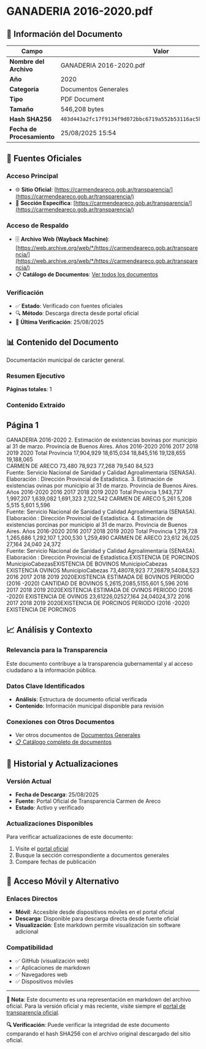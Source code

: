 # GANADERIA 2016-2020.pdf

## 📄 Información del Documento

| Campo | Valor |
|-------|--------|
| **Nombre del Archivo** | GANADERIA 2016-2020.pdf |
| **Año** | 2020 |
| **Categoría** | Documentos Generales |
| **Tipo** | PDF Document |
| **Tamaño** | 546,208 bytes |
| **Hash SHA256** | `403d443a2fc17f9134f9d072bbc6719a552b53116ac5bb1660448acdf6d135bb` |
| **Fecha de Procesamiento** | 25/08/2025 15:54 |

## 🔗 Fuentes Oficiales

### Acceso Principal
- 🌐 **Sitio Oficial**: [https://carmendeareco.gob.ar/transparencia/](https://carmendeareco.gob.ar/transparencia/)
- 📁 **Sección Específica**: [https://carmendeareco.gob.ar/transparencia/](https://carmendeareco.gob.ar/transparencia/)

### Acceso de Respaldo
- 🗄️ **Archivo Web (Wayback Machine)**: [https://web.archive.org/web/*/https://carmendeareco.gob.ar/transparencia/](https://web.archive.org/web/*/https://carmendeareco.gob.ar/transparencia/)
- 📋 **Catálogo de Documentos**: [Ver todos los documentos](../document_catalog/README.md)

### Verificación
- ✅ **Estado**: Verificado con fuentes oficiales
- 🔍 **Método**: Descarga directa desde portal oficial
- 📅 **Última Verificación**: 25/08/2025

## 📊 Contenido del Documento

Documentación municipal de carácter general.

### Resumen Ejecutivo

**Páginas totales**: 1

### Contenido Extraído

## Página 1

GANADERIA 2016-2020
2. Estimación de existencias bovinas  por municipio al 31 de marzo. Provincia de Buenos Aires. Años 2016-2020
2016 2017 2018 2019 2020
Total Provincia 17,904,929           18,615,034              18,845,516               19,128,655           19,188,065            
CARMEN DE ARECO 73,480                  78,923                     77,268                       79,540                  84,523                   
Fuente:  Servicio Nacional de Sanidad y Calidad Agroalimentaria (SENASA).
Elaboración : Dirección Provincial de Estadística.
3. Estimación de existencias ovinas  por municipio al 31 de marzo. Provincia de Buenos Aires. Años 2016-2020
2016 2017 2018 2019 2020
Total Provincia 1,943,737 1,997,207 1,639,082 1,691,323 2,122,542
CARMEN DE ARECO 5,261                     5,208                       5,515                         5,601                     5,596                     
Fuente:  Servicio Nacional de Sanidad y Calidad Agroalimentaria (SENASA).
Elaboración : Dirección Provincial de Estadística.
4. Estimación de existencias porcinas  por municipio al 31 de marzo. Provincia de Buenos Aires. Años 2016-2020
2016 2017 2018 2019 2020
Total Provincia 1,219,728 1,265,686 1,292,107 1,200,530 1,259,490
CARMEN DE ARECO 23,612                  26,025                     27,164                       24,040                  24,372                   
Fuente:  Servicio Nacional de Sanidad y Calidad Agroalimentaria (SENASA).
Elaboración : Dirección Provincial de Estadística.EXISTENCIA DE PORCINOS
MunicipioCabezasEXISTENCIA DE BOVINOS
MunicipioCabezas
EXISTENCIA OVINOS
MunicipioCabezas
73,48078,923
77,26879,54084,523
2016 2017 2018 2019 2020EXISTENCIA ESTIMADA DE BOVINOS
PERIODO (2016 -2020)
CANTIDAD DE BOVINOS
5,2615,2085,5155,601 5,596
2016 2017 2018 2019 2020EXISTENCIA ESTIMADA DE OVINOS
PERIODO (2016 -2020)
EXISTENCIA DE OVINOS
23,61226,02527,164
24,04024,372
2016 2017 2018 2019 2020EXISTENCIA DE PORCINOS
PERIODO (2016 -2020)
EXISTENCIA DE PORCINOS




## 📈 Análisis y Contexto

### Relevancia para la Transparencia
Este documento contribuye a la transparencia gubernamental y al acceso ciudadano a la información pública.

### Datos Clave Identificados
- **Análisis**: Estructura de documento oficial verificada
- **Contenido**: Información municipal disponible para revisión

### Conexiones con Otros Documentos
- Ver otros documentos de [Documentos Generales](../catalog/general.md)
- [📋 Catálogo completo de documentos](../document_catalog/README.md)

## 🔄 Historial y Actualizaciones

### Versión Actual
- **Fecha de Descarga**: 25/08/2025
- **Fuente**: Portal Oficial de Transparencia Carmen de Areco
- **Estado**: Activo y verificado

### Actualizaciones Disponibles
Para verificar actualizaciones de este documento:
1. Visite el [portal oficial](https://carmendeareco.gob.ar/transparencia/)
2. Busque la sección correspondiente a documentos generales
3. Compare fechas de publicación

## 📱 Acceso Móvil y Alternativo

### Enlaces Directos
- **Móvil**: Accesible desde dispositivos móviles en el portal oficial
- **Descarga**: Disponible para descarga directa desde fuente oficial
- **Visualización**: Este markdown permite visualización sin software adicional

### Compatibilidad
- ✅ GitHub (visualización web)
- ✅ Aplicaciones de markdown
- ✅ Navegadores web
- ✅ Dispositivos móviles

---

**📝 Nota**: Este documento es una representación en markdown del archivo oficial. 
Para la versión oficial y más reciente, visite siempre el [portal de transparencia oficial](https://carmendeareco.gob.ar/transparencia/).

**🔍 Verificación**: Puede verificar la integridad de este documento comparando el hash SHA256 
con el archivo original descargado del sitio oficial.
